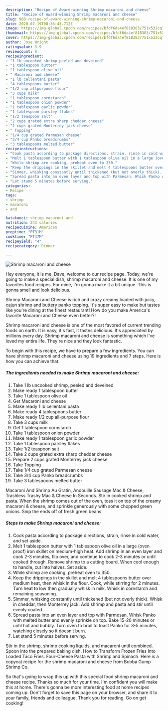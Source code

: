 ```yaml
---
description: "Recipe of Award-winning Shrimp macaroni and cheese"
title: "Recipe of Award-winning Shrimp macaroni and cheese"
slug: 980-recipe-of-award-winning-shrimp-macaroni-and-cheese
date: 2020-07-19T08:36:43.712Z
image: https://img-global.cpcdn.com/recipes/bfdf6da4ef818383/751x532cq70/shrimp-macaroni-and-cheese-recipe-main-photo.jpg
thumbnail: https://img-global.cpcdn.com/recipes/bfdf6da4ef818383/751x532cq70/shrimp-macaroni-and-cheese-recipe-main-photo.jpg
cover: https://img-global.cpcdn.com/recipes/bfdf6da4ef818383/751x532cq70/shrimp-macaroni-and-cheese-recipe-main-photo.jpg
author: Jose Wright
ratingvalue: 3.9
reviewcount: 8
recipeingredient:
- "1 lb uncooked shrimp peeled and deveined"
- "1 tablespoon butter"
- "1 tablespoon olive oil"
- " Macaroni and cheese"
- "1 lb cellentani pasta"
- "4 tablespoons butter"
- "1/2 cup allpurpose flour"
- "3 cups milk"
- "1 tablespoon cornstarch"
- "1 tablespoon onion powder"
- "1 tablespoon garlic powder"
- "1 tablespoon parsley flakes"
- "1/2 teaspoon salt"
- "2 cups grated extra sharp cheddar cheese"
- "2 cups grated Monterrey jack cheese"
- " Topping"
- "1/4 cup grated Parmesan cheese"
- "3/4 cup Panko breadcrumbs"
- "3 tablespoons melted butter"
recipeinstructions:
- "Cook pasta according to package directions, strain, rinse in cold water, and set aside."
- "Melt 1 tablespoon butter with 1 tablespoon olive oil in a large (oven proof) iron skillet on medium-high heat. Add shrimp in an even layer and cook 2-3 minutes, flip over, and continue to cook 2-3 minutes or until cooked through. Remove shrimp to a cutting board. When cool enough to handle, cut into halves. Set aside."
- "While shrimp are cooking, preheat oven to 350."
- "Keep the drippings in the skillet and melt 4 tablespoons butter over medium heat, then whisk in the flour. Cook, while stirring for 2 minutes. Turn heat to low then gradually whisk in milk. Whisk in cornstarch and remaining seasoning."
- "Simmer, whisking constantly until thickened (but not overly thick). Whisk in cheddar, then Monterrey jack. Add shrimp and pasta and stir until evenly coated."
- "Spread pasta into an even layer and top with Parmesan. Whisk Panko with melted butter and evenly sprinkle on top. Bake 15-20 minutes or until hot and bubbly. Turn oven to broil to toast Panko for 3-5 minutes, watching closely so it doesn’t burn."
- "Let stand 5 minutes before serving."
categories:
- Recipe
tags:
- shrimp
- macaroni
- and

katakunci: shrimp macaroni and 
nutrition: 243 calories
recipecuisine: American
preptime: "PT31M"
cooktime: "PT47M"
recipeyield: "4"
recipecategory: Dinner

---
```



![Shrimp macaroni and cheese](https://img-global.cpcdn.com/recipes/bfdf6da4ef818383/751x532cq70/shrimp-macaroni-and-cheese-recipe-main-photo.jpg)

Hey everyone, it is me, Dave, welcome to our recipe page. Today, we're going to make a special dish, shrimp macaroni and cheese. It is one of my favorites food recipes. For mine, I'm gonna make it a bit unique. This is gonna smell and look delicious.

Shrimp Macaroni and Cheese is rich and crazy creamy loaded with juicy, cajun shrimp and buttery panko topping. It&#39;s super easy to make but tastes like you&#39;re dining at the finest restaurant! How do you make America&#39;s favorite Macaroni and Cheese even better?!

Shrimp macaroni and cheese is one of the most favored of current trending foods on earth. It is easy, it's fast, it tastes delicious. It's appreciated by millions every day. Shrimp macaroni and cheese is something which I've loved my entire life. They're nice and they look fantastic.


To begin with this recipe, we have to prepare a few ingredients. You can have shrimp macaroni and cheese using 19 ingredients and 7 steps. Here is how you can achieve that.

<!--inarticleads1-->

##### The ingredients needed to make Shrimp macaroni and cheese:

1. Take 1 lb uncooked shrimp, peeled and deveined
1. Make ready 1 tablespoon butter
1. Take 1 tablespoon olive oil
1. Get  Macaroni and cheese
1. Make ready 1 lb cellentani pasta
1. Make ready 4 tablespoons butter
1. Make ready 1/2 cup all-purpose flour
1. Take 3 cups milk
1. Get 1 tablespoon cornstarch
1. Take 1 tablespoon onion powder
1. Make ready 1 tablespoon garlic powder
1. Take 1 tablespoon parsley flakes
1. Take 1/2 teaspoon salt
1. Take 2 cups grated extra sharp cheddar cheese
1. Prepare 2 cups grated Monterrey jack cheese
1. Take  Topping
1. Take 1/4 cup grated Parmesan cheese
1. Take 3/4 cup Panko breadcrumbs
1. Take 3 tablespoons melted butter


Macaroni And Shrimp Au Gratin, Andouille Sausage Mac &amp; Cheese, Trashless Trashy Mac &amp; Cheese In Seconds. Stir in cooked shrimp and pasta. When the shrimp comes out of the oven, toss it on top of the creamy macaroni &amp; cheese, and sprinkle generously with some chopped green onions. Snip the ends off of fresh green beans. 

<!--inarticleads2-->

##### Steps to make Shrimp macaroni and cheese:

1. Cook pasta according to package directions, strain, rinse in cold water, and set aside.
1. Melt 1 tablespoon butter with 1 tablespoon olive oil in a large (oven proof) iron skillet on medium-high heat. Add shrimp in an even layer and cook 2-3 minutes, flip over, and continue to cook 2-3 minutes or until cooked through. Remove shrimp to a cutting board. When cool enough to handle, cut into halves. Set aside.
1. While shrimp are cooking, preheat oven to 350.
1. Keep the drippings in the skillet and melt 4 tablespoons butter over medium heat, then whisk in the flour. Cook, while stirring for 2 minutes. Turn heat to low then gradually whisk in milk. Whisk in cornstarch and remaining seasoning.
1. Simmer, whisking constantly until thickened (but not overly thick). Whisk in cheddar, then Monterrey jack. Add shrimp and pasta and stir until evenly coated.
1. Spread pasta into an even layer and top with Parmesan. Whisk Panko with melted butter and evenly sprinkle on top. Bake 15-20 minutes or until hot and bubbly. Turn oven to broil to toast Panko for 3-5 minutes, watching closely so it doesn’t burn.
1. Let stand 5 minutes before serving.


Stir in the shrimp, shrimp cooking liquids, and macaroni until combined. Spoon into the prepared baking dish. How to Transform Frozen Fries Into Loaded Taco Fries. Four-Cheese Pasta with Shrimp and Spinach. Here is a copycat recipe for the shrimp macaroni and cheese from Bubba Gump Shrimp Co. 

So that's going to wrap this up with this special food shrimp macaroni and cheese recipe. Thanks so much for your time. I'm confident you will make this at home. There's gonna be more interesting food at home recipes coming up. Don't forget to save this page on your browser, and share it to your family, friends and colleague. Thank you for reading. Go on get cooking!
